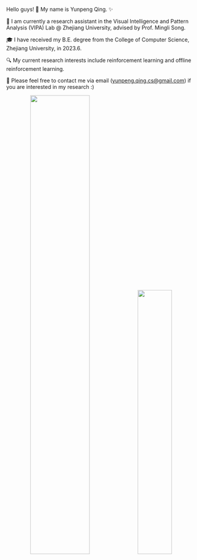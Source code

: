 Hello guys! 👋 My name is Yunpeng Qing. ✨

🌱 I am currently a research assistant in the <a href="https://www.vipazoo.cn/" target="_blank" style="text-decoration: none">Visual Intelligence and Pattern Analysis (VIPA) Lab</a> @ <a href="https://www.zju.edu.cn/english/" target="_blank" style="text-decoration: none">Zhejiang University</a>, advised by Prof. <a href="https://person.zju.edu.cn/en/msong" target="_blank" style="text-decoration: none">Mingli Song</a>.

🎓 I have received my B.E. degree from <a href="http://www.en.cs.zju.edu.cn/" target="_blank" style="text-decoration: none">the College of Computer Science, Zhejiang University</a>, in 2023.6.

🔍 My current research interests include reinforcement learning and offline reinforcement learning.

🤝 Please feel free to contact me via email (yunpeng.qing.cs@gmail.com) if you are interested in my research :)

<div align="center">
  <img src="https://github-readme-stats.vercel.app/api?username=Plankson&show_icons=true&theme=tokyonight&rank_icon=github" width="56%">
  <img src="https://github-readme-stats.vercel.app/api/top-langs/?username=Plankson&theme=tokyonight&layout=compact&hide=jupyter%20notebook" width="42.5%">
</div>
<img source="https://ssr-contributions-svg.vercel.app/_/Plankson?chart=3dbar&gap=2&scale=2&light=17&gradient=true&flatten=2&animation=fadeIn&animation_reverse=true&format=svg&weeks=50&theme=native&widget_size=small"/>
